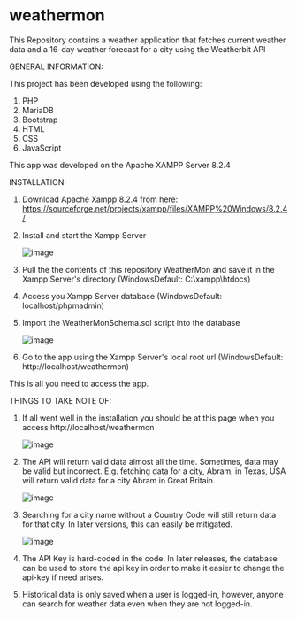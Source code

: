 # weathermon
This Repository contains a weather application that fetches current weather data and a 16-day weather forecast for a city using the Weatherbit API

GENERAL INFORMATION:

This project has been developed using the following:

1. PHP
2. MariaDB
3. Bootstrap
4. HTML
5. CSS
6. JavaScript
   
This app was developed on the Apache XAMPP Server 8.2.4

INSTALLATION:

1. Download Apache Xampp 8.2.4 from here: https://sourceforge.net/projects/xampp/files/XAMPP%20Windows/8.2.4/
2. Install and start the Xampp Server
   
   ![image](https://github.com/user-attachments/assets/c9de0fd0-267d-4c11-a4a5-3547439d4b82)


4. Pull the the contents of this repository WeatherMon and save it in the Xampp Server's directory (WindowsDefault: C:\xampp\htdocs\) 
5. Access you Xampp Server database (WindowsDefault: localhost/phpmadmin)
6. Import the WeatherMonSchema.sql script into the database
   
   ![image](https://github.com/user-attachments/assets/ba59b477-60d9-4526-af40-9892909c8202)

7. Go to the app using the Xampp Server's local root url (WindowsDefault: http://localhost/weathermon)

This is all you need to access the app.

THINGS TO TAKE NOTE OF:

1. If all went well in the installation you should be at this page when you access http://localhost/weathermon
   
   ![image](https://github.com/user-attachments/assets/727adad2-21c3-446d-a016-c2391a0618e4)

3.  The API will return valid data almost all the time. Sometimes, data may be valid but incorrect. E.g. fetching data for a city, Abram, in Texas, USA will return valid data for a city Abram in Great Britain.
  
     ![image](https://github.com/user-attachments/assets/12aa873f-5028-40af-bde1-8608beeac90c)
  
6.  Searching for a city name without a Country Code will still return data for that city. In later versions, this can easily be mitigated.
   
      ![image](https://github.com/user-attachments/assets/caee90c5-30bb-41e1-9503-5aad0af43964)


7. The API Key is hard-coded in the code. In later releases, the database can be used to store the api key in order to make it easier to change the api-key if need arises.

8. Historical data is only saved when a user is logged-in, however, anyone can search for weather data even when they are not logged-in.

